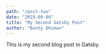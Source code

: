 ```yaml
---
path: "/post-two"
date: "2019-09-04"
title: "My Second Gatsby Post"
author: "Bunty Dhiman"
---
```


This is my second blog post in Gatsby.

